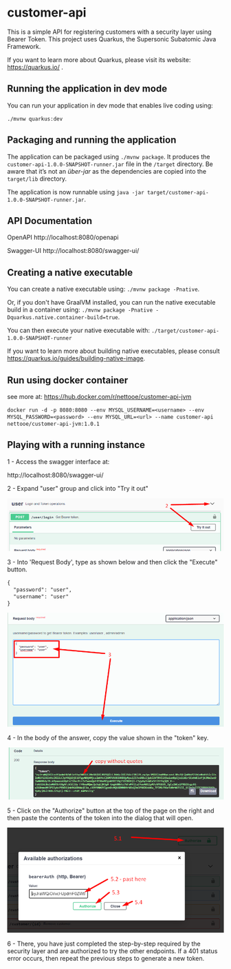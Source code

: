# customer-api

This is a simple API for registering customers with a security layer using Bearer Token. This project uses Quarkus, the Supersonic Subatomic Java Framework.

If you want to learn more about Quarkus, please visit its website: https://quarkus.io/ .

## Running the application in dev mode

You can run your application in dev mode that enables live coding using:
```
./mvnw quarkus:dev
```

## Packaging and running the application

The application can be packaged using `./mvnw package`.
It produces the `customer-api-1.0.0-SNAPSHOT-runner.jar` file in the `/target` directory.
Be aware that it’s not an _über-jar_ as the dependencies are copied into the `target/lib` directory.

The application is now runnable using `java -jar target/customer-api-1.0.0-SNAPSHOT-runner.jar`.

## API Documentation

OpenAPI
http://localhost:8080/openapi

Swagger-UI
http://localhost:8080/swagger-ui/


## Creating a native executable

You can create a native executable using: `./mvnw package -Pnative`.

Or, if you don't have GraalVM installed, you can run the native executable build in a container using: `./mvnw package -Pnative -Dquarkus.native.container-build=true`.

You can then execute your native executable with: `./target/customer-api-1.0.0-SNAPSHOT-runner`

If you want to learn more about building native executables, please consult https://quarkus.io/guides/building-native-image.

## Run using docker container

see more at: https://hub.docker.com/r/nettooe/customer-api-jvm

```
docker run -d -p 8080:8080 --env MYSQL_USERNAME=<username> --env MYSQL_PASSWORD=<password> --env MYSQL_URL=<url> --name customer-api nettooe/customer-api-jvm:1.0.1
```

## Playing with a running instance

1 - Access the swagger interface at:

http://localhost:8080/swagger-ui/

2 - Expand "user" group and click into "Try it out"

![step_002](https://github.com/nettooe/customer-api/blob/master/docs/step_002.png?raw=true)

3 - Into 'Request Body', type as shown below and then click the "Execute" button.

```
{
  "password": "user",
  "username": "user"
}
```
![step_003](https://github.com/nettooe/customer-api/blob/master/docs/step_003.png?raw=true)

4 - In the body of the answer, copy the value shown in the "token" key.

![step_004](https://github.com/nettooe/customer-api/blob/master/docs/step_004.png?raw=true)

5 - Click on the "Authorize" button at the top of the page on the right and then paste the contents of the token into the dialog that will open.

![step_005](https://github.com/nettooe/customer-api/blob/master/docs/step_005.png?raw=true)

6 - There, you have just completed the step-by-step required by the security layer and are authorized to try the other endpoints. If a 401 status error occurs, then repeat the previous steps to generate a new token.


